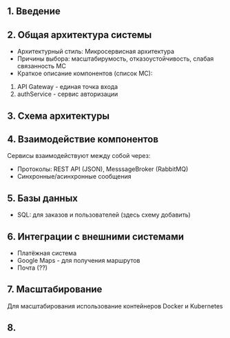 ## 1. Введение

## 2. Общая архитектура системы
- Архитектурный стиль: Микросервисная архитектура
- Причины выбора: масштабирумость, отказоустойчивость, слабая связанность МС
- Краткое описание компонентов (список МС):
1. API Gateway - единая точка входа
2. authService - сервис авторизации

## 3. Схема архитектуры


## 4. Взаимодействие компонентов
Сервисы взаимодействуют между собой через:
- Протоколы: REST API (JSON), MesssageBroker (RabbitMQ)
- Синхронные/асинхронные сообщения

## 5. Базы данных
- SQL: для заказов и пользователей (здесь схему добавить)

## 6. Интеграции с внешними системами
- Платёжная система
- Google Maps - для получения маршрутов
- Почта (??)

## 7. Масштабирование
Для масштабирования использование контейнеров Docker и Kubernetes

## 8. 
